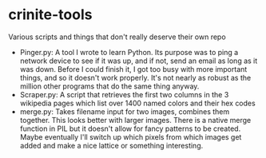 # crinite-tools
Various scripts and things that don't really deserve their own repo

- Pinger.py: A tool I wrote to learn Python. Its purpose was to ping a network device to see if it was up, and if not, send an email as long as it was down. Before I could finish it, I got too busy with more important things, and so it doesn't work properly. It's not nearly as robust as the million other programs that do the same thing anyway.
- Scraper.py: A script that retrieves the first two columns in the 3 wikipedia pages which list over 1400 named colors and their hex codes
- merge.py: Takes filename input for two images, combines them together. This looks better with larger images. There is a native merge function in PIL but it doesn't allow for fancy patterns to be created. Maybe eventually I'll switch up which pixels from which images get added and make a nice lattice or something interesting.
